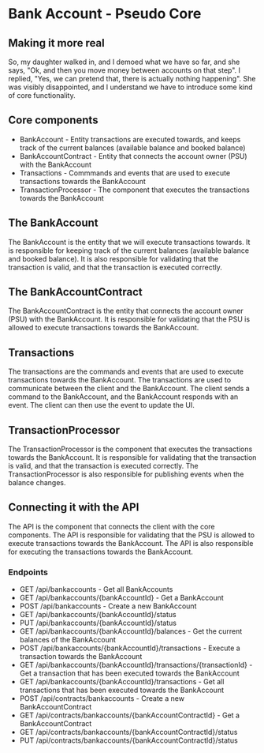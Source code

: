 # Bank Account - Pseudo Core
## Making it more real
So, my daughter walked in, and I demoed what we have so far, and she says, "Ok, and then you move money between accounts on that step". I replied, "Yes, we can pretend that, there is actually nothing happening". She was visibly disappointed, and I understand we have to introduce some kind of core functionality.

## Core components
* BankAccount - Entity transactions are executed towards, and keeps track of the current balances (available balance and booked balance)
* BankAccountContract - Entity that connects the account owner (PSU) with the BankAccount
* Transactions - Commmands and events that are used to execute transactions towards the BankAccount
* TransactionProcessor - The component that executes the transactions towards the BankAccount

## The BankAccount
The BankAccount is the entity that we will execute transactions towards. It is responsible for keeping track of the current balances (available balance and booked balance). It is also responsible for validating that the transaction is valid, and that the transaction is executed correctly. 

## The BankAccountContract
The BankAccountContract is the entity that connects the account owner (PSU) with the BankAccount. It is responsible for validating that the PSU is allowed to execute transactions towards the BankAccount. 

## Transactions
The transactions are the commands and events that are used to execute transactions towards the BankAccount. The transactions are used to communicate between the client and the BankAccount. The client sends a command to the BankAccount, and the BankAccount responds with an event. The client can then use the event to update the UI.

## TransactionProcessor
The TransactionProcessor is the component that executes the transactions towards the BankAccount. It is responsible for validating that the transaction is valid, and that the transaction is executed correctly. The TransactionProcessor is also responsible for publishing events when the balance changes.

## Connecting it with the API
The API is the component that connects the client with the core components. The API is responsible for validating that the PSU is allowed to execute transactions towards the BankAccount. The API is also responsible for executing the transactions towards the BankAccount.

### Endpoints
* GET /api/bankaccounts - Get all BankAccounts
* GET /api/bankaccounts/{bankAccountId} - Get a BankAccount
* POST /api/bankaccounts - Create a new BankAccount
* GET /api/bankaccounts/{bankAccountId}/status
* PUT /api/bankaccounts/{bankAccountId}/status
* GET /api/bankaccounts/{bankAccountId}/balances - Get the current balances of the BankAccount
* POST /api/bankaccounts/{bankAccountId}/transactions - Execute a transaction towards the BankAccount
* GET /api/bankaccounts/{bankAccountId}/transactions/{transactionId} - Get a transaction that has been executed towards the BankAccount
* GET /api/bankaccounts/{bankAccountId}/transactions - Get all transactions that has been executed towards the BankAccount
* POST /api/contracts/bankaccounts - Create a new BankAccountContract
* GET /api/contracts/bankaccounts/{bankAccountContractId} - Get a BankAccountContract
* GET /api/contracts/bankaccounts/{bankAccountContractId}/status
* PUT /api/contracts/bankaccounts/{bankAccountContractId}/status 
